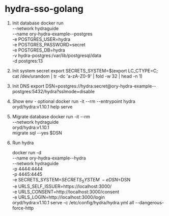 # hydra-sso-golang
1. Init database
    docker run \
    --network hydraguide \
    --name ory-hydra-example--postgres \
    -e POSTGRES_USER=hydra \
    -e POSTGRES_PASSWORD=secret \
    -e POSTGRES_DB=hydra \
    -v hydra-postgres:/var/lib/postgresql/data \
    -d postgres:13

2. Init system secret
   export SECRETS_SYSTEM=$(export LC_CTYPE=C; cat /dev/urandom | tr -dc 'a-zA-Z0-9' | fold -w 32 | head -n 1)
3. Init DNS
   export DSN=postgres://hydra:secret@ory-hydra-example--postgres:5432/hydra?sslmode=disable
4. Show env - optional
   docker run -it --rm --entrypoint hydra oryd/hydra:v1.10.1 help serve
5. Migrate database
   docker run -it --rm \
   --network hydraguide \
   oryd/hydra:v1.10.1 \
   migrate sql --yes $DSN
   
6. Run hydra

    docker run -d \
    --name ory-hydra-example--hydra \
    --network hydraguide \
    -p 4444:4444 \
    -p 4445:4445 \
    -e SECRETS_SYSTEM=$SECRETS_SYSTEM \
    -e DSN=$DSN \
    -e URLS_SELF_ISSUER=https://localhost:3000/ \
    -e URLS_CONSENT=http://localhost:3000/consent \
    -e URLS_LOGIN=http://localhost:3000/login \
    oryd/hydra:v1.10.1 serve -c /etc/config/hydra/hydra.yml all --dangerous-force-http
